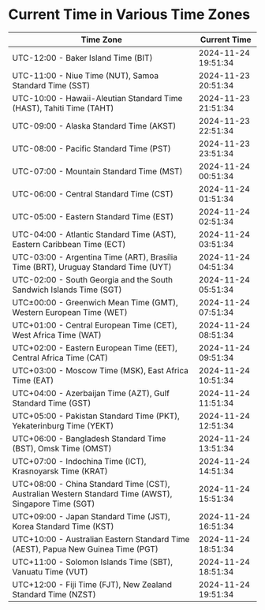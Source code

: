 # Current Time in Various Time Zones

| Time Zone | Current Time |
|-----------|--------------|
| UTC-12:00 - Baker Island Time (BIT) | 2024-11-24 19:51:34 |
| UTC-11:00 - Niue Time (NUT), Samoa Standard Time (SST) | 2024-11-23 20:51:34 |
| UTC-10:00 - Hawaii-Aleutian Standard Time (HAST), Tahiti Time (TAHT) | 2024-11-23 21:51:34 |
| UTC-09:00 - Alaska Standard Time (AKST) | 2024-11-23 22:51:34 |
| UTC-08:00 - Pacific Standard Time (PST) | 2024-11-23 23:51:34 |
| UTC-07:00 - Mountain Standard Time (MST) | 2024-11-24 00:51:34 |
| UTC-06:00 - Central Standard Time (CST) | 2024-11-24 01:51:34 |
| UTC-05:00 - Eastern Standard Time (EST) | 2024-11-24 02:51:34 |
| UTC-04:00 - Atlantic Standard Time (AST), Eastern Caribbean Time (ECT) | 2024-11-24 03:51:34 |
| UTC-03:00 - Argentina Time (ART), Brasília Time (BRT), Uruguay Standard Time (UYT) | 2024-11-24 04:51:34 |
| UTC-02:00 - South Georgia and the South Sandwich Islands Time (SGT) | 2024-11-24 05:51:34 |
| UTC±00:00 - Greenwich Mean Time (GMT), Western European Time (WET) | 2024-11-24 07:51:34 |
| UTC+01:00 - Central European Time (CET), West Africa Time (WAT) | 2024-11-24 08:51:34 |
| UTC+02:00 - Eastern European Time (EET), Central Africa Time (CAT) | 2024-11-24 09:51:34 |
| UTC+03:00 - Moscow Time (MSK), East Africa Time (EAT) | 2024-11-24 10:51:34 |
| UTC+04:00 - Azerbaijan Time (AZT), Gulf Standard Time (GST) | 2024-11-24 11:51:34 |
| UTC+05:00 - Pakistan Standard Time (PKT), Yekaterinburg Time (YEKT) | 2024-11-24 12:51:34 |
| UTC+06:00 - Bangladesh Standard Time (BST), Omsk Time (OMST) | 2024-11-24 13:51:34 |
| UTC+07:00 - Indochina Time (ICT), Krasnoyarsk Time (KRAT) | 2024-11-24 14:51:34 |
| UTC+08:00 - China Standard Time (CST), Australian Western Standard Time (AWST), Singapore Time (SGT) | 2024-11-24 15:51:34 |
| UTC+09:00 - Japan Standard Time (JST), Korea Standard Time (KST) | 2024-11-24 16:51:34 |
| UTC+10:00 - Australian Eastern Standard Time (AEST), Papua New Guinea Time (PGT) | 2024-11-24 18:51:34 |
| UTC+11:00 - Solomon Islands Time (SBT), Vanuatu Time (VUT) | 2024-11-24 18:51:34 |
| UTC+12:00 - Fiji Time (FJT), New Zealand Standard Time (NZST) | 2024-11-24 19:51:34 |
